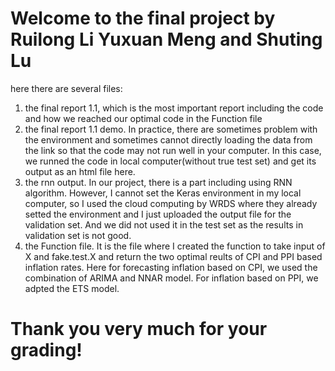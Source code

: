 # Welcome to the final project by Ruilong Li Yuxuan Meng and Shuting Lu

here there are several files:
1. the final report 1.1, which is the most important report including the code and how we reached our optimal code in the Function file
2. the final report 1.1 demo. In practice, there are sometimes problem with the environment and sometimes cannot directly loading the data from the link so that the code may not run well in your computer. In this case, we runned the code in local computer(without true test set) and get its output as an html file here.
3. the rnn output. In our project, there is a part including using RNN algorithm. However, I cannot set the Keras environment in my local computer, so I used the cloud computing by WRDS where they already setted the environment and I just uploaded the output file for the validation set. And we did not used it in the test set as the results in validation set is not good.
4. the Function file. It is the file where I created the function to take input of X and fake.test.X and return the two optimal reults of CPI and PPI based inflation rates. Here for forecasting inflation based on CPI, we used the combination of ARIMA and NNAR model. For inflation based on PPI, we adpted the ETS model.


# Thank you very much for your grading!
